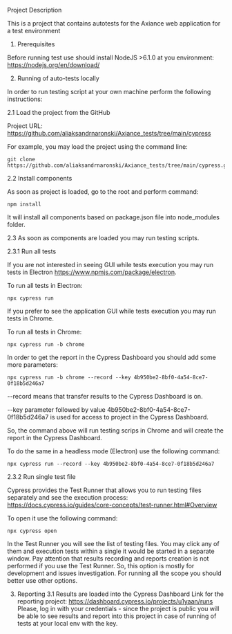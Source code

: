 Project Description

This is a project that contains autotests for the Axiance web application for a test environment



1. Prerequisites

Before running test use should install NodeJS >6.1.0 at you environment: https://nodejs.org/en/download/

2. Running of auto-tests locally

In order to run testing script at your own machine perform the following instructions:

2.1 Load the project from the GitHub

Project URL: https://github.com/aliaksandrnaronski/Axiance_tests/tree/main/cypress

For example, you may load the project using the command line:
```
git clone https://github.com/aliaksandrnaronski/Axiance_tests/tree/main/cypress.git
```
2.2 Install components

As soon as project is loaded, go to the root and perform command:
```
npm install
```
It will install all components based on package.json file into node_modules folder.

2.3 As soon as components are loaded you may run testing scripts.

2.3.1 Run all tests

If you are not interested in seeing GUI while tests execution you may run tests in Electron https://www.npmjs.com/package/electron.

To run all tests in Electron:
```
npx cypress run
```
If you prefer to see the application GUI while tests execution you may run tests in Chrome.

To run all tests in Chrome:
```
npx cypress run -b chrome
```
In order to get the report in the Cypress Dashboard you should add some more parameters:
```
npx cypress run -b chrome --record --key 4b950be2-8bf0-4a54-8ce7-0f18b5d246a7
```
--record means that transfer results to the Cypress Dashboard is on.

--key parameter followed by value 4b950be2-8bf0-4a54-8ce7-0f18b5d246a7 is used for access to project in the Cypress Dashboard.

So, the command above will run testing scrips in Chrome and will create the report in the Cypress Dashboard.

To do the same in a headless mode (Electron) use the following command:
```
npx cypress run --record --key 4b950be2-8bf0-4a54-8ce7-0f18b5d246a7
```
2.3.2 Run single test file

Cypress provides the Test Runner that allows you to run testing files separately and see the execution process: https://docs.cypress.io/guides/core-concepts/test-runner.html#Overview

To open it use the following command:
```
npx cypress open
```
In the Test Runner you will see the list of testing files. You may click any of them and execution tests within a single it would be started in a separate window. Pay attention that results recording and reports creation is not performed if you use the Test Runner. So, this option is mostly for development and issues investigation. For running all the scope you should better use other options.

3. Reporting
   3.1 Results are loaded into the Cypress Dashboard
   Link for the reporting project: https://dashboard.cypress.io/projects/u1yaan/runs Please, log in with your credentials - since the project is public you will be able to see results and report into this project in case of running of tests at your local env with the key.